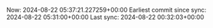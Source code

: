 Now: 2024-08-22 05:37:21.227259+00:00 Earliest commit since sync: 2024-08-22 05:31:00+00:00 Last sync: 2024-08-22 00:32:03+00:00
